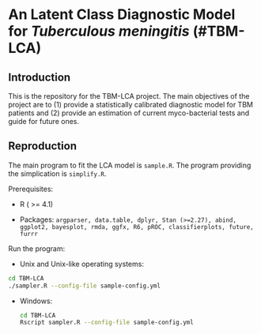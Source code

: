 # An Latent Class Diagnostic Model for *Tuberculous meningitis* (#TBM-LCA)

## Introduction

This is the repository for the TBM-LCA project. The main objectives of the project are to (1) provide a statistically calibrated diagnostic model for TBM patients and (2) provide an estimation of current myco-bacterial tests and guide for future ones.

## Reproduction

The main program to fit the LCA model is `sample.R`. The program providing the simplication is `simplify.R`.

Prerequisites:

-   R ( \>= 4.1)

-   Packages: `argparser, data.table, dplyr, Stan (>=2.27), abind, ggplot2, bayesplot, rmda, ggfx, R6, pROC, classifierplots, future, furrr`

Run the program:

-   Unix and Unix-like operating systems:

``` bash
cd TBM-LCA
./sampler.R --config-file sample-config.yml
```

-   Windows:

    ``` bash
    cd TBM-LCA
    Rscript sampler.R --config-file sample-config.yml
    ```
